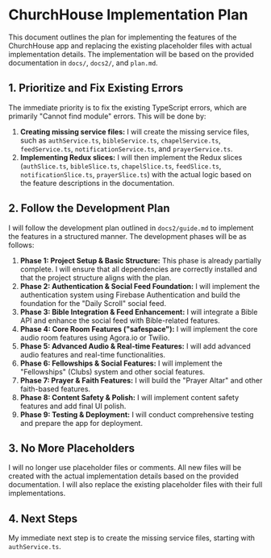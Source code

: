 # ChurchHouse Implementation Plan

This document outlines the plan for implementing the features of the ChurchHouse app and replacing the existing placeholder files with actual implementation details. The implementation will be based on the provided documentation in `docs/`, `docs2/`, and `plan.md`.

## 1. Prioritize and Fix Existing Errors

The immediate priority is to fix the existing TypeScript errors, which are primarily "Cannot find module" errors. This will be done by:

1.  **Creating missing service files:** I will create the missing service files, such as `authService.ts`, `bibleService.ts`, `chapelService.ts`, `feedService.ts`, `notificationService.ts`, and `prayerService.ts`.
2.  **Implementing Redux slices:** I will then implement the Redux slices (`authSlice.ts`, `bibleSlice.ts`, `chapelSlice.ts`, `feedSlice.ts`, `notificationSlice.ts`, `prayerSlice.ts`) with the actual logic based on the feature descriptions in the documentation.

## 2. Follow the Development Plan

I will follow the development plan outlined in `docs2/guide.md` to implement the features in a structured manner. The development phases will be as follows:

1.  **Phase 1: Project Setup & Basic Structure:** This phase is already partially complete. I will ensure that all dependencies are correctly installed and that the project structure aligns with the plan.
2.  **Phase 2: Authentication & Social Feed Foundation:** I will implement the authentication system using Firebase Authentication and build the foundation for the "Daily Scroll" social feed.
3.  **Phase 3: Bible Integration & Feed Enhancement:** I will integrate a Bible API and enhance the social feed with Bible-related features.
4.  **Phase 4: Core Room Features ("safespace"):** I will implement the core audio room features using Agora.io or Twilio.
5.  **Phase 5: Advanced Audio & Real-time Features:** I will add advanced audio features and real-time functionalities.
6.  **Phase 6: Fellowships & Social Features:** I will implement the "Fellowships" (Clubs) system and other social features.
7.  **Phase 7: Prayer & Faith Features:** I will build the "Prayer Altar" and other faith-based features.
8.  **Phase 8: Content Safety & Polish:** I will implement content safety features and add final UI polish.
9.  **Phase 9: Testing & Deployment:** I will conduct comprehensive testing and prepare the app for deployment.

## 3. No More Placeholders

I will no longer use placeholder files or comments. All new files will be created with the actual implementation details based on the provided documentation. I will also replace the existing placeholder files with their full implementations.

## 4. Next Steps

My immediate next step is to create the missing service files, starting with `authService.ts`.
